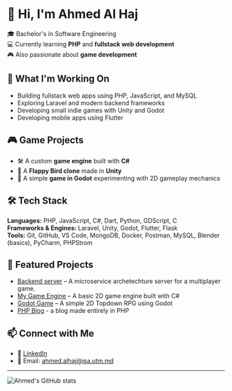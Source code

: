 # 👋 Hi, I'm Ahmed Al Haj

🎓 Bachelor's in Software Engineering  
💻 Currently learning **PHP** and **fullstack web development**  
🎮 Also passionate about **game development**

## 🚀 What I'm Working On

- Building fullstack web apps using PHP, JavaScript, and MySQL
- Exploring Laravel and modern backend frameworks
- Developing small indie games with Unity and Godot
- Developing mobile apps using Flutter

## 🎮 Game Projects

- 🛠️ A custom **game engine** built with **C#**
- 🐤 A **Flappy Bird clone** made in **Unity**
- 🎲 A simple **game in Godot** experimenting with 2D gameplay mechanics

## 🛠️ Tech Stack

**Languages:** PHP, JavaScript, C#, Dart, Python, GDScript, C  
**Frameworks & Engines:** Laravel, Unity, Godot, Flutter, Flask  
**Tools:** Git, GitHub, VS Code, MongoDB, Docker, Postman, MySQL, Blender (basics), PyCharm, PHPStrom

## 📂 Featured Projects

- [Backend server](https://github.com/Drkiller325/the_brave_six) – A microservice archetechture server for a multiplayer game.
- [My Game Engine](https://github.com/Drkiller325/GameEngine) – A basic 2D game engine built with C#  
- [Godot Game](https://github.com/Drkiller325/Heros_of_tomorrow) – A simple 2D Topdown RPG using Godot
- [PHP Blog](https://github.com/Drkiller325/php_blog) - a blog made entirely in PHP

## 📫 Connect with Me

- 💼 [LinkedIn](https://www.linkedin.com/in/ahmed-al-haj-244157300)  
- 📧 Email: ahmed.alhaj@isa.utm.md

---

<!-- Optional GitHub stats -->
![Ahmed's GitHub stats](https://github-readme-stats.vercel.app/api?username=yourusername&show_icons=true&theme=tokyonight)
